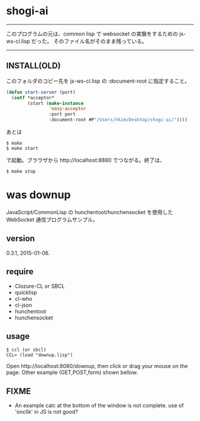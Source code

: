 # shogi-ai

---
このプログラムの元は、common lisp で websocket の実験をするための js-ws-cl.lisp だった。
そのファイル名がそのまま残っている。

---

## INSTALL(OLD)

このフォルダのコピー先を js-ws-cl.lisp の :document-root に指定すること。

````lisp
(defun start-server (port)
  (setf *acceptor*
        (start (make-instance
                'easy-acceptor
                :port port
                :document-root #P"/Users/hkim/Desktop/shogi-ai/"))))
````

あとは

````
$ make
$ make start
````

で起動。ブラウザから http://localhost:8880 でつながる。終了は、

````
$ make stop
````

# was downup

JavaScript/CommonLisp の hunchentoot/hunchensocket を使用した
WebSocket 通信プログラムサンプル。

## version

0.3.1, 2015-01-06.

## require

* Clozure-CL or SBCL
* quicklisp
* cl-who
* cl-json
* hunchentoot
* hunchensocket

## usage

````
$ ccl (or sbcl)
CCL> (load "downup.lisp")
````

Open http://localhost:8080/downup, then click or drag your mouse on the page.
Other example (GET,POST,form) shown bellow.

## FIXME

* An example calc at the bottom of the window is not complete.
use of 'onclik' in JS is not good?

